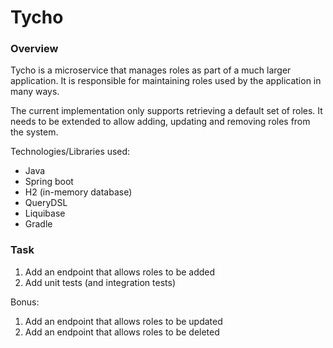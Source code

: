# Tycho

### Overview

Tycho is a microservice that manages roles as part of a much larger application. 
It is responsible for maintaining roles used by the application in many ways.

The current implementation only supports retrieving a default set of roles. 
It needs to be extended to allow adding, updating and removing roles from the system.

Technologies/Libraries used:

- Java
- Spring boot
- H2 (in-memory database)
- QueryDSL
- Liquibase
- Gradle

### Task

1. Add an endpoint that allows roles to be added
2. Add unit tests (and integration tests)

Bonus:
1. Add an endpoint that allows roles to be updated
2. Add an endpoint that allows roles to be deleted

